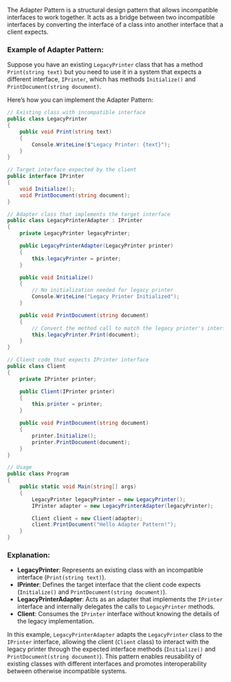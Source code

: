 The Adapter Pattern is a structural design pattern that allows incompatible interfaces to work together. It acts as a bridge between two incompatible interfaces by converting the interface of a class into another interface that a client expects.

### Example of Adapter Pattern:

Suppose you have an existing `LegacyPrinter` class that has a method `Print(string text)` but you need to use it in a system that expects a different interface, `IPrinter`, which has methods `Initialize()` and `PrintDocument(string document)`.

Here’s how you can implement the Adapter Pattern:

```csharp
// Existing class with incompatible interface
public class LegacyPrinter
{
    public void Print(string text)
    {
        Console.WriteLine($"Legacy Printer: {text}");
    }
}

// Target interface expected by the client
public interface IPrinter
{
    void Initialize();
    void PrintDocument(string document);
}

// Adapter class that implements the target interface
public class LegacyPrinterAdapter : IPrinter
{
    private LegacyPrinter legacyPrinter;

    public LegacyPrinterAdapter(LegacyPrinter printer)
    {
        this.legacyPrinter = printer;
    }

    public void Initialize()
    {
        // No initialization needed for legacy printer
        Console.WriteLine("Legacy Printer Initialized");
    }

    public void PrintDocument(string document)
    {
        // Convert the method call to match the legacy printer's interface
        this.legacyPrinter.Print(document);
    }
}

// Client code that expects IPrinter interface
public class Client
{
    private IPrinter printer;

    public Client(IPrinter printer)
    {
        this.printer = printer;
    }

    public void PrintDocument(string document)
    {
        printer.Initialize();
        printer.PrintDocument(document);
    }
}

// Usage
public class Program
{
    public static void Main(string[] args)
    {
        LegacyPrinter legacyPrinter = new LegacyPrinter();
        IPrinter adapter = new LegacyPrinterAdapter(legacyPrinter);

        Client client = new Client(adapter);
        client.PrintDocument("Hello Adapter Pattern!");
    }
}
```

### Explanation:
- **LegacyPrinter**: Represents an existing class with an incompatible interface (`Print(string text)`).
- **IPrinter**: Defines the target interface that the client code expects (`Initialize()` and `PrintDocument(string document)`).
- **LegacyPrinterAdapter**: Acts as an adapter that implements the `IPrinter` interface and internally delegates the calls to `LegacyPrinter` methods.
- **Client**: Consumes the `IPrinter` interface without knowing the details of the legacy implementation.

In this example, `LegacyPrinterAdapter` adapts the `LegacyPrinter` class to the `IPrinter` interface, allowing the client (`Client` class) to interact with the legacy printer through the expected interface methods (`Initialize()` and `PrintDocument(string document)`). This pattern enables reusability of existing classes with different interfaces and promotes interoperability between otherwise incompatible systems.